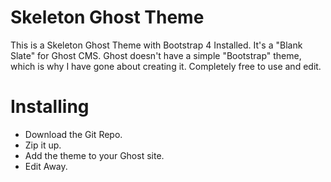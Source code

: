 # Skeleton Ghost Theme

This is a Skeleton Ghost Theme with Bootstrap 4 Installed. It's a "Blank Slate" for Ghost CMS. Ghost doesn't have a simple "Bootstrap" theme, which is why I have gone about creating it. Completely free to use and edit. 

# Installing

- Download the Git Repo.
- Zip it up.
- Add the theme to your Ghost site.
- Edit Away.
